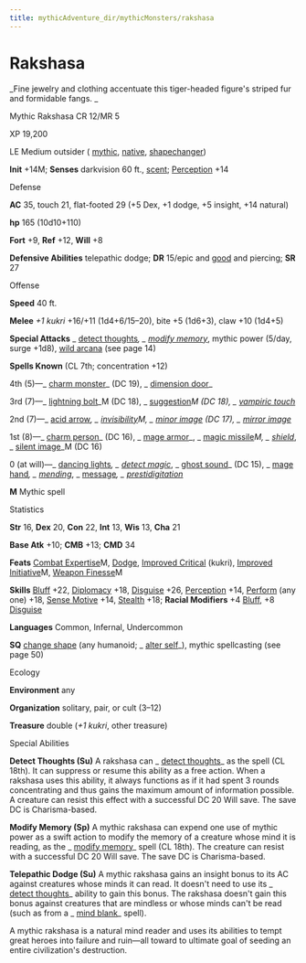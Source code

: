 ```yaml
---
title: mythicAdventure_dir/mythicMonsters/rakshasa
---
```

# Rakshasa

_Fine jewelry and clothing accentuate this tiger-headed figure's striped fur and formidable fangs. _

Mythic Rakshasa CR 12/MR 5

XP 19,200

LE Medium outsider ( [mythic](mythicAdventure_dir/mythicMonsters#_mythic-subtype), [native](monsters/creatureTypes#_native-subtype), [shapechanger](monster_dir/creatureTypes#_shapechanger-subtype))

**Init** +14M; **Senses** darkvision 60 ft., [scent](monsters/universalMonsterRules#_scent); [Perception](skill_dir/perception#_perception) +14

Defense

**AC** 35, touch 21, flat-footed 29 (+5 Dex, +1 dodge, +5 insight, +14 natural)

**hp** 165 (10d10+110)

**Fort** +9, **Ref** +12, **Will** +8

**Defensive Abilities** telepathic dodge; **DR** 15/epic and [good](monster_dir/creatureTypes#_good-subtype) and piercing; **SR** 27

Offense

**Speed** 40 ft.

**Melee** _+1 kukri_ +16/+11 (1d4+6/15–20), bite +5 (1d6+3), claw +10 (1d4+5)

**Special Attacks** _ [detect thoughts](spell_dir/detectThoughts#_detect-thoughts)_, _ [modify memory](spells/modifyMemory#_modify-memory)_, mythic power (5/day, surge +1d8), [wild arcana](mythicAdventure_dir/mythicHeroes/archmage#_wild-arcana) (see page 14)

**Spells Known** (CL 7th; concentration +12)

4th (5)—_ [charm monster](spell_dir/charmMonster#_charm-monster)_ (DC 19), _ [dimension door](spells/dimensionDoor#_dimension-door)_

3rd (7)—_ [lightning bolt](spell_dir/lightningBolt#_lightning-bolt)_M (DC 18), _ [suggestion](spells/suggestion#_suggestion)_M (DC 18), _ [vampiric touch](spell_dir/vampiricTouch#_vampiric-touch)_

2nd (7)—_ [acid arrow](spells/acidArrow#_acid-arrow)_, _ [invisibility](spell_dir/invisibility#_invisibility)_M, _ [minor image](spells/minorImage#_minor-image)_ (DC 17), _ [mirror image](spell_dir/mirrorImage#_mirror-image)_

1st (8)—_ [charm person](spells/charmPerson#_charm-person)_ (DC 16), _ [mage armor](spell_dir/mageArmor#_mage-armor)_, _ [magic missile](spells/magicMissile#_magic-missile)_M, _ [shield](spell_dir/shield#_shield)_, _ [silent image](spells/silentImage#_silent-image)_M (DC 16)

0 (at will)—_ [dancing lights](spell_dir/dancingLights#_dancing-lights)_, _ [detect magic](spells/detectMagic#_detect-magic)_, _ [ghost sound](spell_dir/ghostSound#_ghost-sound)_ (DC 15), _ [mage hand](spells/mageHand#_mage-hand)_, _ [mending](spell_dir/mending#_mending)_, _ [message](spells/message#_message)_, _ [prestidigitation](spell_dir/prestidigitation#_prestidigitation)_

**M** Mythic spell

Statistics

**Str** 16, **Dex** 20, **Con** 22, **Int** 13, **Wis** 13, **Cha** 21

**Base Atk** +10; **CMB** +13; **CMD** 34

**Feats** [Combat Expertise](mythicAdventures/mythicFeats#_combat-expertise-mythic)M, [Dodge](feats#_dodge), [Improved Critical](feats#_improved-critical) (kukri), [Improved Initiative](mythicAdventure_dir/mythicFeats#_improved-initiative-mythic)M, [Weapon Finesse](mythicAdventures/mythicFeats#_weapon-finesse-mythic)M

**Skills** [Bluff](skill_dir/bluff#_bluff) +22, [Diplomacy](skills/diplomacy#_diplomacy) +18, [Disguise](skill_dir/disguise#_disguise) +26, [Perception](skills/perception#_perception) +14, [Perform](skill_dir/perform#_perform) (any one) +18, [Sense Motive](skills/senseMotive#_sense-motive) +14, [Stealth](skill_dir/stealth#_stealth) +18; **Racial Modifiers** +4 [Bluff](skills/bluff#_bluff), +8 [Disguise](skill_dir/disguise#_disguise)

**Languages** Common, Infernal, Undercommon

**SQ** [change shape](monsters/universalMonsterRules#_change-shape) (any humanoid; _ [alter self](spell_dir/alterSelf#_alter-self)_), mythic spellcasting (see page 50)

Ecology

**Environment** any

**Organization** solitary, pair, or cult (3–12)

**Treasure** double (_+1 kukri_, other treasure)

Special Abilities

**Detect Thoughts (Su)** A rakshasa can _ [detect thoughts](spells/detectThoughts#_detect-thoughts)_ as the spell (CL 18th). It can suppress or resume this ability as a free action. When a rakshasa uses this ability, it always functions as if it had spent 3 rounds concentrating and thus gains the maximum amount of information possible. A creature can resist this effect with a successful DC 20 Will save. The save DC is Charisma-based.

**Modify Memory (Sp)** A mythic rakshasa can expend one use of mythic power as a swift action to modify the memory of a creature whose mind it is reading, as the _ [modify memory](spell_dir/modifyMemory#_modify-memory)_ spell (CL 18th). The creature can resist with a successful DC 20 Will save. The save DC is Charisma-based.

**Telepathic Dodge (Su)** A mythic rakshasa gains an insight bonus to its AC against creatures whose minds it can read. It doesn't need to use its _ [detect thoughts](spells/detectThoughts#_detect-thoughts)_ ability to gain this bonus. The rakshasa doesn't gain this bonus against creatures that are mindless or whose minds can't be read (such as from a _ [mind blank](spell_dir/mindBlank#_mind-blank)_ spell).

A mythic rakshasa is a natural mind reader and uses its abilities to tempt great heroes into failure and ruin—all toward to ultimate goal of seeding an entire civilization's destruction.

